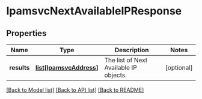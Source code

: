 # IpamsvcNextAvailableIPResponse

## Properties
Name | Type | Description | Notes
------------ | ------------- | ------------- | -------------
**results** | [**list[IpamsvcAddress]**](IpamsvcAddress.md) | The list of Next Available IP objects. | [optional] 

[[Back to Model list]](../README.md#documentation-for-models) [[Back to API list]](../README.md#documentation-for-api-endpoints) [[Back to README]](../README.md)


